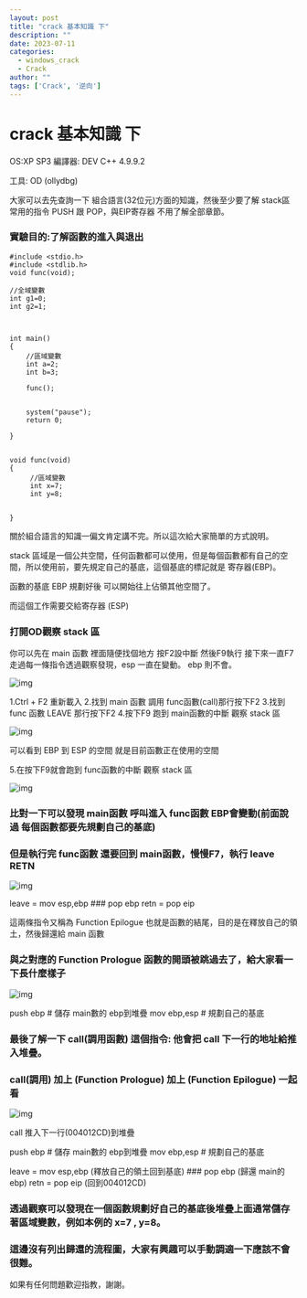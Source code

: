 ```yaml
---
layout: post
title: "crack 基本知識 下"
description: ""
date: 2023-07-11
categories:
  - windows_crack
  - Crack
author: ""
tags: ['Crack', '逆向']
---
```





# crack 基本知識 下


OS:XP SP3
編譯器: DEV C++ 4.9.9.2

工具:
OD (ollydbg)


大家可以去先查詢一下 組合語言(32位元)方面的知識，然後至少要了解 stack區常用的指令 PUSH 跟 POP，與EIP寄存器 不用了解全部章節。


### 實驗目的:了解函數的進入與退出

```
#include <stdio.h>
#include <stdlib.h>
void func(void);

//全域變數 
int g1=0;
int g2=1;



int main()
{
    //區域變數 
    int a=2;
    int b=3;
    
    func();
    
    
    system("pause");
    return 0;
    
}


void func(void)
{    
     //區域變數 
     int x=7;
     int y=8;
     
     
}

```


關於組合語言的知識一偏文肯定講不完。所以這次給大家簡單的方式說明。

stack 區域是一個公共空間，任何函數都可以使用，但是每個函數都有自己的空間，所以使用前，要先規定自己的基底，這個基底的標記就是 寄存器(EBP)。

函數的基底 EBP 規劃好後 可以開始往上佔領其他空間了。

而這個工作需要交給寄存器 (ESP)



### 打開OD觀察 stack 區
你可以先在 main 函數 裡面隨便找個地方 按F2設中斷  然後F9執行 接下來一直F7走過每一條指令透過觀察發現，esp 一直在變動。 ebp 則不會。


![img](https://i.imgur.com/YlfcpdC.png)





1.Ctrl + F2 重新載入
2.找到 main 函數 調用 func函數(call)那行按下F2
3.找到 func 函數 LEAVE 那行按下F2
4.按下F9 跑到 main函數的中斷 觀察 stack 區 

![img](https://i.imgur.com/KVjFPy1.png)

可以看到 EBP 到 ESP 的空間 就是目前函數正在使用的空間 






5.在按下F9就會跑到 func函數的中斷 觀察 stack 區

![img](https://i.imgur.com/zufTTUC.png)


### 比對一下可以發現 main函數 呼叫進入 func函數 EBP會變動(前面說過 每個函數都要先規劃自己的基底)


### 但是執行完 func函數  還要回到 main函數，慢慢F7，執行 leave  RETN 

![img](https://i.imgur.com/zufTTUC.png)


leave = mov esp,ebp  ###  pop ebp
retn = pop eip

這兩條指令又稱為 Function Epilogue 也就是函數的結尾，目的是在釋放自己的領土，然後歸還給 main 函數







### 與之對應的 Function Prologue 函數的開頭被跳過去了，給大家看一下長什麼樣子

![img](https://i.imgur.com/Vso6PZT.png)

push ebp    # 儲存 main數的 ebp到堆疊
mov ebp,esp # 規劃自己的基底 



### 最後了解一下 call(調用函數) 這個指令: 他會把 call 下一行的地址給推入堆疊。



### call(調用) 加上 (Function Prologue) 加上 (Function Epilogue) 一起看


![img](https://i.imgur.com/r7FsMMC.png)

call 推入下一行(004012CD)到堆疊

push ebp    # 儲存 main數的 ebp到堆疊
mov ebp,esp # 規劃自己的基底 


leave = mov esp,ebp (釋放自己的領土回到基底) ###   pop ebp (歸還 main的ebp)
retn = pop eip (回到004012CD)

### 透過觀察可以發現在一個函數規劃好自己的基底後堆疊上面通常儲存著區域變數，例如本例的 x=7 , y=8。



### 這邊沒有列出歸還的流程圖，大家有興趣可以手動調適一下應該不會很難。



如果有任何問題歡迎指教，謝謝。




















